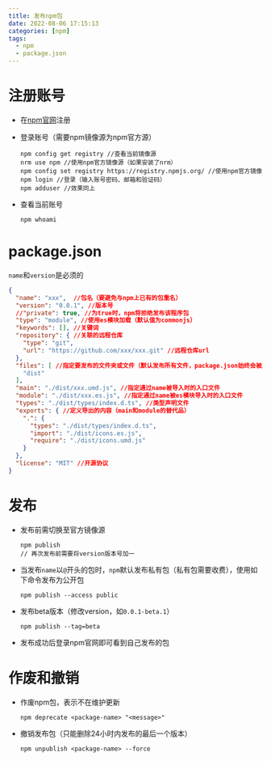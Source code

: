 ```yaml
---
title: 发布npm包
date: 2022-08-06 17:15:13
categories: [npm]
tags:
  - npm
  - package.json
---
```


# 注册账号

- 在[npm官网](https://www.npmjs.com/)注册

- 登录账号（需要npm镜像源为npm官方源）

  ```
  npm config get registry //查看当前镜像源
  nrm use npm //使用npm官方镜像源（如果安装了nrm）
  npm config set registry https://registry.npmjs.org/ //使用npm官方镜像
  npm login //登录（输入账号密码、邮箱和验证码）
  npm adduser //效果同上
  ```

- 查看当前账号

  ```
  npm whoami
  ```

# package.json

`name`和`version`是必须的

```json
{
  "name": "xxx",  //包名（要避免与npm上已有的包重名）
  "version": "0.0.1", //版本号
  //"private": true, //为true时，npm将拒绝发布该程序包
  "type": "module", //使用es模块加载（默认值为commonjs）
  "keywords": [], //关键词
  "repository": { //关联的远程仓库
    "type": "git",
    "url": "https://github.com/xxx/xxx.git" //远程仓库url
  },
  "files": [ //指定要发布的文件夹或文件（默认发布所有文件，package.json始终会被发布）
    "dist"
  ],
  "main": "./dist/xxx.umd.js", //指定通过name被导入时的入口文件
  "module": "./dist/xxx.es.js", //指定通过name被es模块导入时的入口文件
  "types": "./dist/types/index.d.ts", //类型声明文件
  "exports": { //定义导出的内容（main和module的替代品）
    ".": {
      "types": "./dist/types/index.d.ts",
      "import": "./dist/icons.es.js",
      "require": "./dist/icons.umd.js"
    }
  },
  "license": "MIT" //开源协议
}
```

# 发布

- 发布前需切换至官方镜像源

  ```
  npm publish
  // 再次发布前需要将version版本号加一
  ```

- 当发布`name`以`@`开头的包时，`npm`默认发布私有包（私有包需要收费），使用如下命令发布为公开包

  ```
  npm publish --access public
  ```

- 发布beta版本（修改version，如`0.0.1-beta.1`）

  ```
  npm publish --tag=beta
  ```

- 发布成功后登录npm官网即可看到自己发布的包

# 作废和撤销

- 作废npm包，表示不在维护更新

  ```
  npm deprecate <package-name> "<message>"
  ```

- 撤销发布包（只能删除24小时内发布的最后一个版本）

  ```
  npm unpublish <package-name> --force
  ```

  

